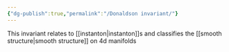 ```yaml
---
{"dg-publish":true,"permalink":"/Donaldson invariant/"}
---
```



This invariant relates to [[instanton\|instanton]]s and classifies the [[smooth structure\|smooth structure]] on 4d manifolds